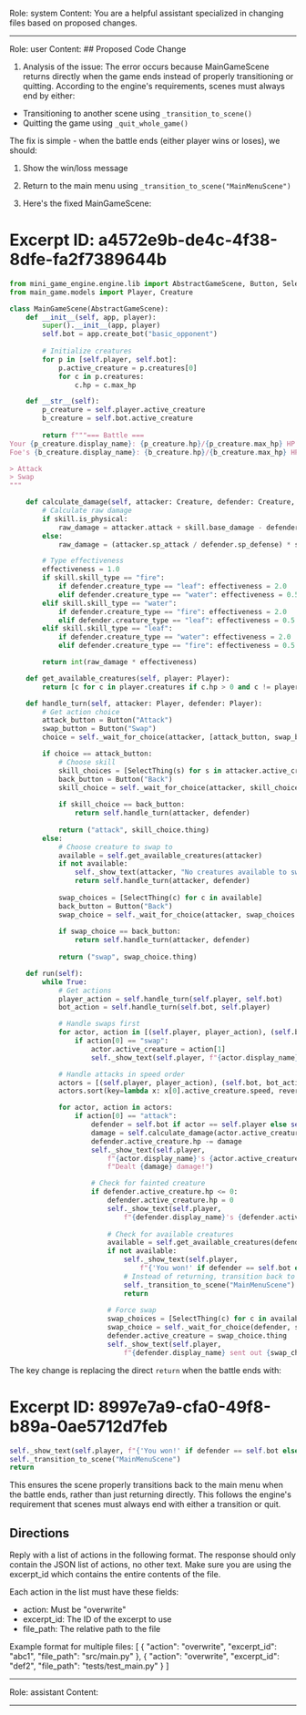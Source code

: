 Role: system
Content: You are a helpful assistant specialized in changing files based on proposed changes.
__________________
Role: user
Content: ## Proposed Code Change
1. Analysis of the issue:
The error occurs because MainGameScene returns directly when the game ends instead of properly transitioning or quitting. According to the engine's requirements, scenes must always end by either:
- Transitioning to another scene using `_transition_to_scene()`
- Quitting the game using `_quit_whole_game()`

The fix is simple - when the battle ends (either player wins or loses), we should:
1. Show the win/loss message
2. Return to the main menu using `_transition_to_scene("MainMenuScene")`

2. Here's the fixed MainGameScene:

# Excerpt ID: a4572e9b-de4c-4f38-8dfe-fa2f7389644b
```python main_game/scenes/main_game_scene.py
from mini_game_engine.engine.lib import AbstractGameScene, Button, SelectThing
from main_game.models import Player, Creature

class MainGameScene(AbstractGameScene):
    def __init__(self, app, player):
        super().__init__(app, player)
        self.bot = app.create_bot("basic_opponent")
        
        # Initialize creatures
        for p in [self.player, self.bot]:
            p.active_creature = p.creatures[0]
            for c in p.creatures:
                c.hp = c.max_hp

    def __str__(self):
        p_creature = self.player.active_creature
        b_creature = self.bot.active_creature
        
        return f"""=== Battle ===
Your {p_creature.display_name}: {p_creature.hp}/{p_creature.max_hp} HP
Foe's {b_creature.display_name}: {b_creature.hp}/{b_creature.max_hp} HP

> Attack
> Swap
"""

    def calculate_damage(self, attacker: Creature, defender: Creature, skill):
        # Calculate raw damage
        if skill.is_physical:
            raw_damage = attacker.attack + skill.base_damage - defender.defense
        else:
            raw_damage = (attacker.sp_attack / defender.sp_defense) * skill.base_damage

        # Type effectiveness
        effectiveness = 1.0
        if skill.skill_type == "fire":
            if defender.creature_type == "leaf": effectiveness = 2.0
            elif defender.creature_type == "water": effectiveness = 0.5
        elif skill.skill_type == "water":
            if defender.creature_type == "fire": effectiveness = 2.0
            elif defender.creature_type == "leaf": effectiveness = 0.5
        elif skill.skill_type == "leaf":
            if defender.creature_type == "water": effectiveness = 2.0
            elif defender.creature_type == "fire": effectiveness = 0.5

        return int(raw_damage * effectiveness)

    def get_available_creatures(self, player: Player):
        return [c for c in player.creatures if c.hp > 0 and c != player.active_creature]

    def handle_turn(self, attacker: Player, defender: Player):
        # Get action choice
        attack_button = Button("Attack")
        swap_button = Button("Swap")
        choice = self._wait_for_choice(attacker, [attack_button, swap_button])

        if choice == attack_button:
            # Choose skill
            skill_choices = [SelectThing(s) for s in attacker.active_creature.skills]
            back_button = Button("Back")
            skill_choice = self._wait_for_choice(attacker, skill_choices + [back_button])
            
            if skill_choice == back_button:
                return self.handle_turn(attacker, defender)
            
            return ("attack", skill_choice.thing)
        else:
            # Choose creature to swap to
            available = self.get_available_creatures(attacker)
            if not available:
                self._show_text(attacker, "No creatures available to swap to!")
                return self.handle_turn(attacker, defender)
                
            swap_choices = [SelectThing(c) for c in available]
            back_button = Button("Back")
            swap_choice = self._wait_for_choice(attacker, swap_choices + [back_button])
            
            if swap_choice == back_button:
                return self.handle_turn(attacker, defender)
                
            return ("swap", swap_choice.thing)

    def run(self):
        while True:
            # Get actions
            player_action = self.handle_turn(self.player, self.bot)
            bot_action = self.handle_turn(self.bot, self.player)

            # Handle swaps first
            for actor, action in [(self.player, player_action), (self.bot, bot_action)]:
                if action[0] == "swap":
                    actor.active_creature = action[1]
                    self._show_text(self.player, f"{actor.display_name} swapped to {action[1].display_name}!")

            # Handle attacks in speed order
            actors = [(self.player, player_action), (self.bot, bot_action)]
            actors.sort(key=lambda x: x[0].active_creature.speed, reverse=True)

            for actor, action in actors:
                if action[0] == "attack":
                    defender = self.bot if actor == self.player else self.player
                    damage = self.calculate_damage(actor.active_creature, defender.active_creature, action[1])
                    defender.active_creature.hp -= damage
                    self._show_text(self.player, 
                        f"{actor.display_name}'s {actor.active_creature.display_name} used {action[1].display_name}! "
                        f"Dealt {damage} damage!")

                    # Check for fainted creature
                    if defender.active_creature.hp <= 0:
                        defender.active_creature.hp = 0
                        self._show_text(self.player, 
                            f"{defender.display_name}'s {defender.active_creature.display_name} fainted!")
                        
                        # Check for available creatures
                        available = self.get_available_creatures(defender)
                        if not available:
                            self._show_text(self.player, 
                                f"{'You won!' if defender == self.bot else 'You lost!'}")
                            # Instead of returning, transition back to main menu
                            self._transition_to_scene("MainMenuScene")
                            return
                            
                        # Force swap
                        swap_choices = [SelectThing(c) for c in available]
                        swap_choice = self._wait_for_choice(defender, swap_choices)
                        defender.active_creature = swap_choice.thing
                        self._show_text(self.player,
                            f"{defender.display_name} sent out {swap_choice.thing.display_name}!")
```

The key change is replacing the direct `return` when the battle ends with:
# Excerpt ID: 8997e7a9-cfa0-49f8-b89a-0ae5712d7feb
```python
self._show_text(self.player, f"{'You won!' if defender == self.bot else 'You lost!'}")
self._transition_to_scene("MainMenuScene")
return
```

This ensures the scene properly transitions back to the main menu when the battle ends, rather than just returning directly. This follows the engine's requirement that scenes must always end with either a transition or quit.

## Directions
Reply with a list of actions in the following format. The response should only contain the JSON list of actions, no other text.
Make sure you are using the excerpt_id which contains the entire contents of the file.

Each action in the list must have these fields:
- action: Must be "overwrite"
- excerpt_id: The ID of the excerpt to use
- file_path: The relative path to the file

Example format for multiple files:
[
    {
        "action": "overwrite",
        "excerpt_id": "abc1",
        "file_path": "src/main.py"
    },
    {
        "action": "overwrite",
        "excerpt_id": "def2",
        "file_path": "tests/test_main.py"
    }
]
__________________
Role: assistant
Content: 
__________________
